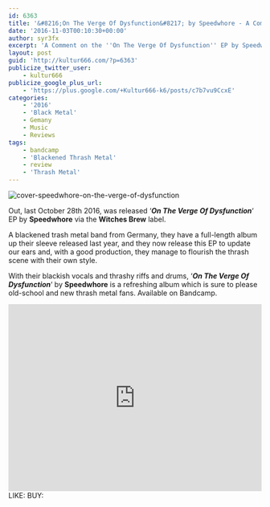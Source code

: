```yaml
---
id: 6363
title: '&#8216;On The Verge Of Dysfunction&#8217; by Speedwhore - A Comment'
date: '2016-11-03T00:10:30+00:00'
author: syr3fx
excerpt: 'A Comment on the ''On The Verge Of Dysfunction'' EP by Speedwhore (2016).'
layout: post
guid: 'http://kultur666.com/?p=6363'
publicize_twitter_user:
    - kultur666
publicize_google_plus_url:
    - 'https://plus.google.com/+Kultur666-k6/posts/c7b7vu9CcxE'
categories:
    - '2016'
    - 'Black Metal'
    - Gemany
    - Music
    - Reviews
tags:
    - bandcamp
    - 'Blackened Thrash Metal'
    - review
    - 'Thrash Metal'
---
```


![cover-speedwhore-on-the-verge-of-dysfunction](http://localhost:8080/wp-content/uploads/2016/11/cover-speedwhore-on-the-verge-of-dysfunction.jpg)

Out, last October 28th 2016, was released ‘***On The Verge Of Dysfunction***‘ EP by **Speedwhore** via the **Witches Brew** label.

A blackened trash metal band from Germany, they have a full-length album up their sleeve released last year, and they now release this EP to update our ears and, with a good production, they manage to flourish the thrash scene with their own style.

With their blackish vocals and thrashy riffs and drums, ‘***On The Verge Of Dysfunction***‘ by **Speedwhore** is a refreshing album which is sure to please old-school and new thrash metal fans. Available on Bandcamp.

<iframe style="border: 0; width: 100%; height: 373px;" src="https://bandcamp.com/EmbeddedPlayer/album=4145087038/size=large/bgcol=333333/linkcol=e99708/tracklist=false/transparent=true/" seamless></iframe>
LIKE: <https://www.facebook.com/Speedwhore-124679414257404/>
BUY: <https://speedwhore.bandcamp.com/>